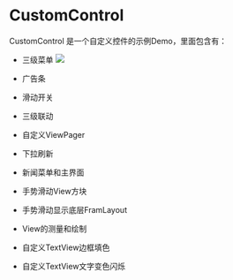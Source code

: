 # CustomControl
CustomControl 是一个自定义控件的示例Demo，里面包含有：
  * 三级菜单
  ![](https://raw.githubusercontent.com/jweihao/CustomControl/master/imgs/1.png)
  * 广告条
  * 滑动开关
  * 三级联动
  * 自定义ViewPager
  * 下拉刷新
  * 新闻菜单和主界面
  
  * 手势滑动View方块
  * 手势滑动显示底层FramLayout
  * View的测量和绘制
  * 自定义TextView边框填色
  * 自定义TextView文字变色闪烁
